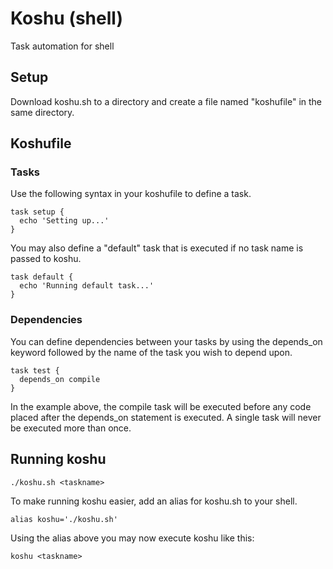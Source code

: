 # Koshu (shell)

Task automation for shell

## Setup

Download koshu.sh to a directory and create a file named "koshufile" in the same directory.

## Koshufile

### Tasks

Use the following syntax in your koshufile to define a task.

    task setup {
      echo 'Setting up...'
    }

You may also define a "default" task that is executed if no task name is passed to koshu.

    task default {
      echo 'Running default task...'
    }

### Dependencies

You can define dependencies between your tasks by using the depends_on keyword followed by the name of the task you wish to depend upon.

    task test {
      depends_on compile
    }

In the example above, the compile task will be executed before any code placed after the depends_on statement is executed. A single task will never be executed more than once.

## Running koshu

    ./koshu.sh <taskname>

To make running koshu easier, add an alias for koshu.sh to your shell.

    alias koshu='./koshu.sh'

Using the alias above you may now execute koshu like this:

    koshu <taskname>

